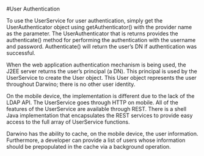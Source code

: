 #User Authentication

To use the UserService for user authentication, simply get the UserAuthenticator object using getAuthenticator() with the provider name as the parameter. The UserAuthenticator that is returns provides the authenticate() method for performing the authentication with the username and password. Authenticate() will return the user’s DN if authentication was successful.

When the web application authentication mechanism is being used, the J2EE server returns the user’s principal (a DN). This principal is used by the UserService to create the User object. This User object represents the user throughout Darwino; there is no other user identity.

On the mobile device, the implementation is different due to the lack of the LDAP API. The UserService goes through HTTP on mobile. All of the features of the UserService are available through REST. There is a shell Java implementation that encapsulates the REST services to provide easy access to the full array of UserService functions.

Darwino has the ability to cache, on the mobile device, the user information. Furthermore, a developer can provide a list of users whose information should be prepopulated in the cache via a background operation.
